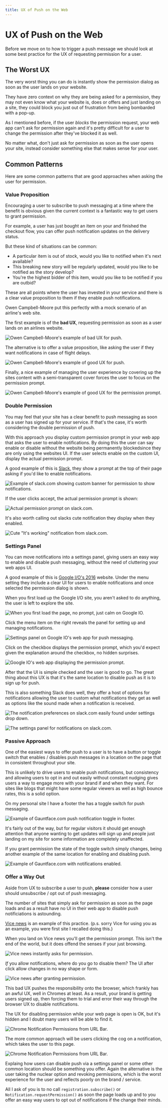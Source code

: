 ```yaml
---
title: UX of Push on the Web
---
```

# UX of Push on the Web

Before we move on to how to trigger a push message we should look at some
best practice for the UX of requesting permission for a user.

## The Worst UX

The very worst thing you can do is instantly show the permission dialog as
soon as the user lands on your website.

They have zero context on why they are being asked for a permission, they
may not even know what your website is, does or offers and just landing on a
site, they could block you just out of frustration from being bombarded with
a pop-up.

As I mentioned before, if the user *blocks* the permission request, your
web app can't ask for permission again and it's pretty difficult for a user
to change the permission after they've blocked it as well.

No matter what, don't just ask for permission as soon as the user opens your
site, instead consider something else that makes sense for your user.

## Common Patterns

Here are some common patterns that are good approaches when asking the
user for permission.

### Value Proposition

Encouraging a user to subscribe to push messaging at a time where the benefit
is obvious given the current context is a fantastic way to get users to grant
permission.

For example, a user has just bought an item on your and finished the checkout
flow, you can offer push notification updates on the delivery status.

But these kind of situations can be common:
- A particular item is out of stock, would you like to notified when it's next
available?
- This breaking new story will be regularly updated, would you like to be
notified as the story develop?
- You're the highest bidder of this item, would you like to be notified if you
are outbid?

These are all points where the user has invested in your service and there
is a clear value proposition to them if they enable push notifications.

Owen Campbell-Moore put this perfectly with a mock scenario of an airline's
web site.

The first example is of the **bad UX**, requesting permission as soon as a user
lands on an airlines website.

<img src="/images/ux-examples/owen/owen-bad-ux.png" alt="Owen Campbell-Moore's example of bad UX for push." class="mobile-device-image" />

The alternative is to offer a value proposition, like asking the user if they
want notifications in case of flight delays.

![Owen Campbell-Moore's example of good UX for push.](/images/ux-examples/owen/owen-good-example.png)

Finally, a nice example of managing the user experience by covering up the
sites content with a semi-transparent cover forces the user to focus on the
permission prompt.

![Owen Campbell-Moore's example of good UX for the permission prompt.](/images/ux-examples/owen/owen-permission-prompt.png)

### Double Permission

You may feel that your site has a clear benefit to push messaging as soon
as a user has signed up for your service. If that's the case, it's worth
considering the double permission of push.

With this approach you display custom permission prompt in your web
app that asks the user to enable notifications. By
doing this the user can say enable or disable without the website being
permanently blockedsince they are only using the websites UI. If
the user selects enable on the custom UI, display the actual permission prompt.

A good example of this is [Slack](https://slack.com/), they show a prompt at
the top of their page asking if you'd like to enable notifications.

![Example of slack.com showing custom banner for permission to show notifications.](/images/ux-examples/slack/slack-permission-banner.png)

If the user clicks accept, the actual permission prompt is shown:

![Actual permission prompt on slack.com.](/images/ux-examples/slack/slack-permission-prompt.png)

It's also worth calling out slacks cute notification they display when they
enabled.

![Cute "It's working" notification from slack.com.](/images/ux-examples/slack/slack-welcome-notification.png)

### Settings Panel

You can move notifications into a settings panel, giving users an easy way
to enable and disable push messaging, without the need of cluttering your
web apps UI.

A good example of this is [Google I/O's 2016](
https://events.google.com/io2016/) website. Under the menu setting
they include a clear UI for users to enable notifications and once selected
the permission dialog is shown.

When you first load up the Google I/O site, you aren't asked to do anything,
the user is left to explore the site.

![When you first load the page, no prompt, just calm on Google IO.](/images/ux-examples/google-io/google-io-first-load.png)

Click the menu item on the right reveals the panel for setting up and managing
notifications.

![Settings panel on Google IO's web app for push messaging.](/images/ux-examples/google-io/google-io-settings-panel.png)

Click on the checkbox displays the permission prompt, which you'd expect given
the explanation around the checkbox, no hidden surprises.

![Google IO's web app displaying the permission prompt.](/images/ux-examples/google-io/google-io-permission-prompt.png)

After that the UI is simple checked and the user is good to go. The great thing
about this UX is that it's the same location to disable push as it is to sign
up for push.

This is also something Slack does well, they offer a host of options for
notifications allowing the user to custom what notifications they get as well
as options like the sound made when a notification is received.

![The notification preferences on slack.com easily found under settings drop down.](/images/ux-examples/slack/slack-prefs-dropdown.png)

![The settings panel for notifications on slack.com.](/images/ux-examples/slack/slack-notification-settings.png)

### Passive Approach

One of the easiest ways to offer push to a user is to have a button
or toggle switch that enables / disables push messages in a location
on the page that in consistent throughout your site.

This is unlikely to drive users to enable push notifications, but consistency
and allowing users to opt in and out easily without constant nudging gives
users a way to engage more with your brand if and when they want. For sites
like blogs that might have some regular viewers as well as high bounce rates,
this is a solid option.

On my personal site I have a footer the has a toggle switch for push messaging.

![Example of Gauntface.com push notification toggle in footer.](/images/ux-examples/gauntface/gauntface-intro.png)

It's fairly out of the way, but for regular visitors it should get enough
attention that anyone wanting to get updates will sign up and people
just landing on my site for some information are completely unaffected.

If you grant permission the state of the toggle switch simply changes, being
another example of the same location for enabling and disabling push.

![Example of Gauntface.com with notifications enabled.](/images/ux-examples/gauntface/gauntface-enabled.png)

### Offer a Way Out

Aside from UX to subscribe a user to push, **please** consider how a user
should unsubscribe / opt out of push messaging.

The number of sites that simply ask for permission as soon as the page loads
and as a result have no UI in their web app to disable push notificiations
is astounding.

[Vice news](https://news.vice.com/) is an example of this practice. (p.s. sorry
Vice for using you as an example, you were first site I recalled doing this.)

When you land on Vice news you'll get the permission prompt. This isn't the end
of the world, but it does offend the senses if your just browsing.

![Vice news instantly asks for permission.](/images/ux-examples/vice/vice-instant-notification.png)

*If* you allow notifications, where do you go to disable them? The UI after
click allow changes in no way shape or form.

![Vice news after granting permission.](/images/ux-examples/vice/vice-no-opt-out.png)

This bad UX pushes the responsibility onto the browser, which frankly has an
awful UX, well in Chromes at least.
As a result, your brand is getting users signed up, then forcing them to
trial and error their way through the browser UX to disable notifications.

The UX for disabling permission while your web page is open is OK, but it's
hidden and I doubt many users will be able to find it.

![Chrome Notification Permissions from URL Bar.](/images/ux-examples/vice/vice-disable-url-bar.png)

The more common approach will be users clicking the cog on a notification,
which takes the user to this page.

![Chrome Notification Permissions from URL Bar.](/images/ux-examples/vice/vice-disable-in-chrome.png)

Explaing how users can disable push via a settings panel or some other
common location should be something you offer. Again the alternative is
the user taking the nuclear option and revoking permissions, which is
the worst experience for the user and reflects poorly on the brand / service.

All I ask of you is to no call `registration.subscribe()`
or `Notification.requestPermission()` as soon the page loads up and to
you offer an easy way users to opt out of notifications if the
change their minds.
